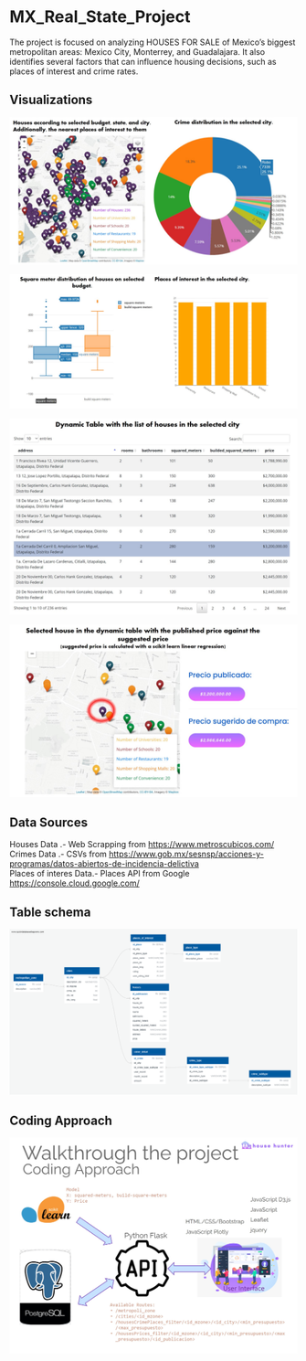 # MX_Real_State_Project
The project is focused on analyzing HOUSES FOR SALE of Mexico’s biggest metropolitan areas: Mexico City, Monterrey, and Guadalajara. It also identifies several factors that can influence housing decisions, such as places of interest and crime rates.

## Visualizations 
![Visualization1](https://github.com/CristyCarmona/MX_Real_State_Project/blob/main/assets/img/visualization1.jpg)

![Visualization2](https://github.com/CristyCarmona/MX_Real_State_Project/blob/main/assets/img/visualization2.jpg)

![Visualization3](https://github.com/CristyCarmona/MX_Real_State_Project/blob/main/assets/img/visualization3.jpg)

![Visualization4](https://github.com/CristyCarmona/MX_Real_State_Project/blob/main/assets/img/visualization4.jpg)

## Data Sources 
Houses Data .- Web Scrapping from https://www.metroscubicos.com/                                                                                                             
Crimes Data .- CSVs from https://www.gob.mx/sesnsp/acciones-y-programas/datos-abiertos-de-incidencia-delictiva                                                                  
Places of interes Data.- Places API from Google https://console.cloud.google.com/    

## Table schema 
![Visualization1](https://github.com/CristyCarmona/MX_Real_State_Project/blob/main/data/QuickDBD-export.png)

## Coding Approach 
![CodingApproach](https://github.com/CristyCarmona/MX_Real_State_Project/blob/main/assets/img/coding_appproach.jpg)





